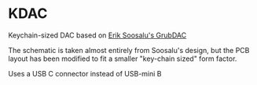 # KDAC
Keychain-sized DAC based on [Erik Soosalu's GrubDAC](http://www.diyforums.org/GrubDAC/GrubDACoverview.php)

The schematic is taken almost entirely from Soosalu's design, but the PCB layout has been modified to fit a smaller "key-chain sized" form factor.

Uses a USB C connector instead of USB-mini B
